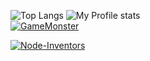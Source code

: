
[Top Langs]:https://github-readme-stats.vercel.app/api/top-langs/?username=federicomateucci&show_icons=true&theme=merko
[My Profile stats]:https://github-readme-stats.vercel.app/api?username=federicomateucci&count_private=true&show_icons=true&theme=merko
[GameMonster]:https://github-readme-stats.vercel.app/api/pin/?username=federicomateucci&repo=Mini-Juego-Player-Vs-Monster-VUEJS&show_icons=true&theme=merko
[Link-GameMonster-VueCdn]:https://github.com/federicomateucci/Mini-Juego-Player-Vs-Monster-VUEJS
[Link-Node-Inventors]:https://github.com/federicomateucci/crud-inventors-node
[Node-Inventors]:https://github-readme-stats.vercel.app/api/pin/?username=federicomateucci&repo=crud-inventors-node&show_icons=true&theme=merko




![Top Langs]      ![My Profile stats]  
[![GameMonster]][Link-GameMonster-VueCdn]

[![Node-Inventors]][Link-Node-Inventors]
